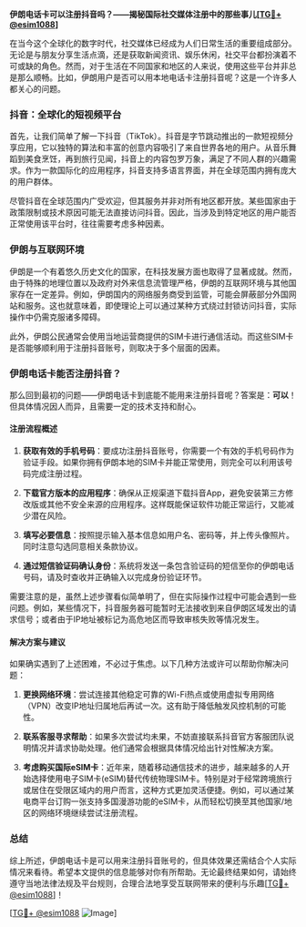 **伊朗电话卡可以注册抖音吗？——揭秘国际社交媒体注册中的那些事儿[[TG💪+ @esim1088](https://t.me/s/esim1088)]**

在当今这个全球化的数字时代，社交媒体已经成为人们日常生活的重要组成部分。无论是与朋友分享生活点滴，还是获取新闻资讯、娱乐休闲，社交平台都扮演着不可或缺的角色。然而，对于生活在不同国家和地区的人来说，使用这些平台并非总是那么顺畅。比如，伊朗用户是否可以用本地电话卡注册抖音呢？这是一个许多人都关心的问题。

### 抖音：全球化的短视频平台

首先，让我们简单了解一下抖音（TikTok）。抖音是字节跳动推出的一款短视频分享应用，它以独特的算法和丰富的创意内容吸引了来自世界各地的用户。从音乐舞蹈到美食烹饪，再到旅行见闻，抖音上的内容包罗万象，满足了不同人群的兴趣需求。作为一款国际化的应用程序，抖音支持多语言界面，并在全球范围内拥有庞大的用户群体。

尽管抖音在全球范围内广受欢迎，但其服务并非对所有地区都开放。某些国家由于政策限制或技术原因可能无法直接访问抖音。因此，当涉及到特定地区的用户能否正常使用该平台时，往往需要考虑多种因素。

### 伊朗与互联网环境

伊朗是一个有着悠久历史文化的国家，在科技发展方面也取得了显著成就。然而，由于特殊的地理位置以及政府对外来信息流管理严格，伊朗的互联网环境与其他国家存在一定差异。例如，伊朗国内的网络服务商受到监管，可能会屏蔽部分外国网站和服务。这也就意味着，即使理论上可以通过某种方式绕过封锁访问抖音，实际操作中仍需克服诸多障碍。

此外，伊朗公民通常会使用当地运营商提供的SIM卡进行通信活动。而这些SIM卡是否能够顺利用于注册抖音账号，则取决于多个层面的因素。

### 伊朗电话卡能否注册抖音？

那么回到最初的问题——伊朗电话卡到底能不能用来注册抖音呢？答案是：**可以**！但具体情况因人而异，且需要一定的技术支持和耐心。

#### 注册流程概述

1. **获取有效的手机号码**：要成功注册抖音账号，你需要一个有效的手机号码作为验证手段。如果你拥有伊朗本地的SIM卡并能正常使用，则完全可以利用该号码完成注册过程。
   
2. **下载官方版本的应用程序**：确保从正规渠道下载抖音App，避免安装第三方修改版或其他不安全来源的应用程序。这样既能保证软件功能正常运行，又能减少潜在风险。

3. **填写必要信息**：按照提示输入基本信息如用户名、密码等，并上传头像照片。同时注意勾选同意相关条款协议。

4. **通过短信验证码确认身份**：系统将发送一条包含验证码的短信至你的伊朗电话号码，请及时查收并正确输入以完成身份验证环节。

需要注意的是，虽然上述步骤看似简单明了，但在实际操作过程中可能会遇到一些问题。例如，某些情况下，抖音服务器可能暂时无法接收到来自伊朗区域发出的请求信号；或者由于IP地址被标记为高危地区而导致审核失败等情况发生。

#### 解决方案与建议

如果确实遇到了上述困难，不必过于焦虑。以下几种方法或许可以帮助你解决问题：

1. **更换网络环境**：尝试连接其他稳定可靠的Wi-Fi热点或使用虚拟专用网络（VPN）改变IP地址归属地后再试一次。这有助于降低触发风控机制的可能性。

2. **联系客服寻求帮助**：如果多次尝试均未果，不妨直接联系抖音官方客服团队说明情况并请求协助处理。他们通常会根据具体情况给出针对性解决方案。

3. **考虑购买国际eSIM卡**：近年来，随着移动通信技术的进步，越来越多的人开始选择使用电子SIM卡(eSIM)替代传统物理SIM卡。特别是对于经常跨境旅行或居住在受限区域内的用户而言，这种方式更加灵活便捷。例如，可以通过某电商平台订购一张支持多国漫游功能的eSIM卡，从而轻松切换至其他国家/地区的网络环境继续尝试注册流程。

### 总结

综上所述，伊朗电话卡是可以用来注册抖音账号的，但具体效果还需结合个人实际情况来看待。希望本文提供的信息能够对你有所帮助。无论最终结果如何，请始终遵守当地法律法规及平台规则，合理合法地享受互联网带来的便利与乐趣[[TG💪+ @esim1088](https://t.me/s/esim1088)]！

[[TG💪+ @esim1088](https://t.me/s/esim1088) ![Image](https://i.postimg.cc/4NQfJmqS/Snipaste-2025-05-13-00-14-12.png)]